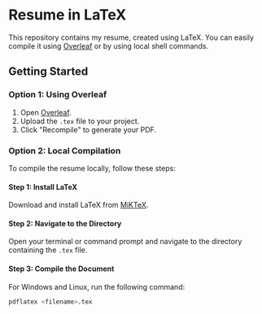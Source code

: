 # Resume in LaTeX

This repository contains my resume, created using LaTeX. You can easily compile it using [Overleaf](https://www.overleaf.com/) or by using local shell commands.

## Getting Started

### Option 1: Using Overleaf
1. Open [Overleaf](https://www.overleaf.com/).
2. Upload the `.tex` file to your project.
3. Click "Recompile" to generate your PDF.

### Option 2: Local Compilation
To compile the resume locally, follow these steps:

#### Step 1: Install LaTeX
Download and install LaTeX from [MiKTeX](https://miktex.org/download).

#### Step 2: Navigate to the Directory
Open your terminal or command prompt and navigate to the directory containing the `.tex` file.

#### Step 3: Compile the Document
For Windows and Linux, run the following command:
```bash
pdflatex <filename>.tex
